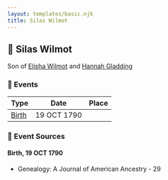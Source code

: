 ```yaml
---
layout: templates/basic.njk
title: Silas Wilmot
---
```

## 🔵 Silas Wilmot

Son of [Elisha Wilmot](/people/2/21177328) and [Hannah Gladding](/people/8/88055086)

### 📆 Events

Type | Date | Place
------ | ------ | ------
[Birth](#event-0) | 19 OCT 1790 |

### 📰 Event Sources

#### <a id="event-0"></a> Birth, 19 OCT 1790
* Genealogy: A Journal of American Ancestry  - 29